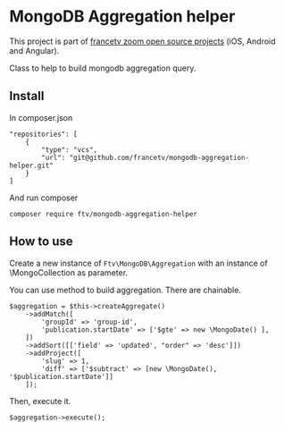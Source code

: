 # MongoDB Aggregation helper

This project is part of [francetv zoom open source projects](https://github.com/francetv/zoom-public) (iOS, Android and Angular).

Class to help to build mongodb aggregation query.

## Install

In composer.json

```
"repositories": [
    {
        "type": "vcs",
        "url": "git@github.com/francetv/mongodb-aggregation-helper.git"
    }
]
```

And run composer

```
composer require ftv/mongodb-aggregation-helper
```

## How to use

Create a new instance of ```Ftv\MongoDB\Aggregation``` with an instance of \MongoCollection as parameter.
 

You can use method to build aggregation. There are chainable.

```
$aggregation = $this->createAggregate()
    ->addMatch([
        'groupId' => 'group-id',
        'publication.startDate' => ['$gte' => new \MongoDate() ],
    ])
    ->addSort([['field' => 'updated', "order" => 'desc']])
    ->addProject([
        'slug' => 1,
        'diff' => ['$subtract' => [new \MongoDate(), '$publication.startDate']]
    ]);
```
   
            
Then, execute it.

```
$aggregation->execute();
```
